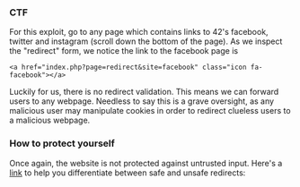 ### CTF

For this exploit, go to any page which contains links to 42's facebook, twitter and instagram (scroll down the bottom of the page). As we inspect the "redirect" form, we notice the link to the facebook page is

    <a href="index.php?page=redirect&site=facebook" class="icon fa-facebook"></a>

Luckily for us, there is no redirect validation. This means we can forward users to any webpage. Needless to say this is a grave oversight, as any malicious user may manipulate cookies in order to redirect clueless users to a malicious webpage.

### How to protect yourself

Once again, the website is not protected against untrusted input. Here's a [link](https://github.com/OWASP/CheatSheetSeries/blob/master/cheatsheets/Unvalidated_Redirects_and_Forwards_Cheat_Sheet.md) to help you differentiate between safe and unsafe redirects: 
 
